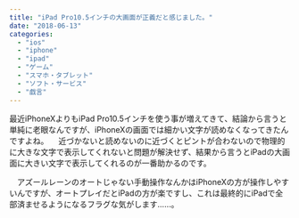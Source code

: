 ```yaml
---
title: "iPad Pro10.5インチの大画面が正義だと感じました。"
date: "2018-06-13"
categories: 
  - "ios"
  - "iphone"
  - "ipad"
  - "ゲーム"
  - "スマホ・タブレット"
  - "ソフト・サービス"
  - "戯言"
---
```


最近iPhoneXよりもiPad Pro10.5インチを使う事が増えてきて、結論から言うと単純に老眼なんですが、iPhoneXの画面では細かい文字が読めなくなってきたんですよね。 　近づかないと読めないのに近づくとピントが合わないので物理的に大きな文字で表示してくれないと問題が解決せず、結果から言うとiPadの大画面に大きい文字で表示してくれるのが一番助かるのです。

　アズールレーンのオートじゃない手動操作なんかはiPhoneXの方が操作しやすいんですが、オートプレイだとiPadの方が楽ですし、これは最終的にiPadで全部済ませるようになるフラグな気がします……。
